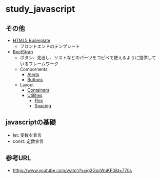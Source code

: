 # study_javascript

## その他
- [HTML5 Boilerplate](https://html5boilerplate.com/)
    - フロントエンドのテンプレート
- [BootStrap](https://getbootstrap.jp/docs/5.0/getting-started/introduction/)
    - ボタン、見出し、リストなどのパーツをコピペで使えるように提供しているフレームワーク
    - Compornents
      - [Alerts](https://getbootstrap.jp/docs/5.3/components/alerts/)
      - [Buttons](https://getbootstrap.jp/docs/5.3/components/buttons/)
    - Layout
      - [Containers](https://getbootstrap.jp/docs/5.3/layout/containers/)
      - [Utilities](https://getbootstrap.jp/docs/5.3/layout/utilities/)
        - [Flex](https://getbootstrap.jp/docs/5.3/utilities/flex/)
        - [Spacing](https://getbootstrap.jp/docs/5.3/utilities/spacing/)

## javascriptの基礎
- let: 変数を宣言
- const: 定数宣言

## 参考URL
- https://www.youtube.com/watch?v=ig3GosWuKF0&t=770s